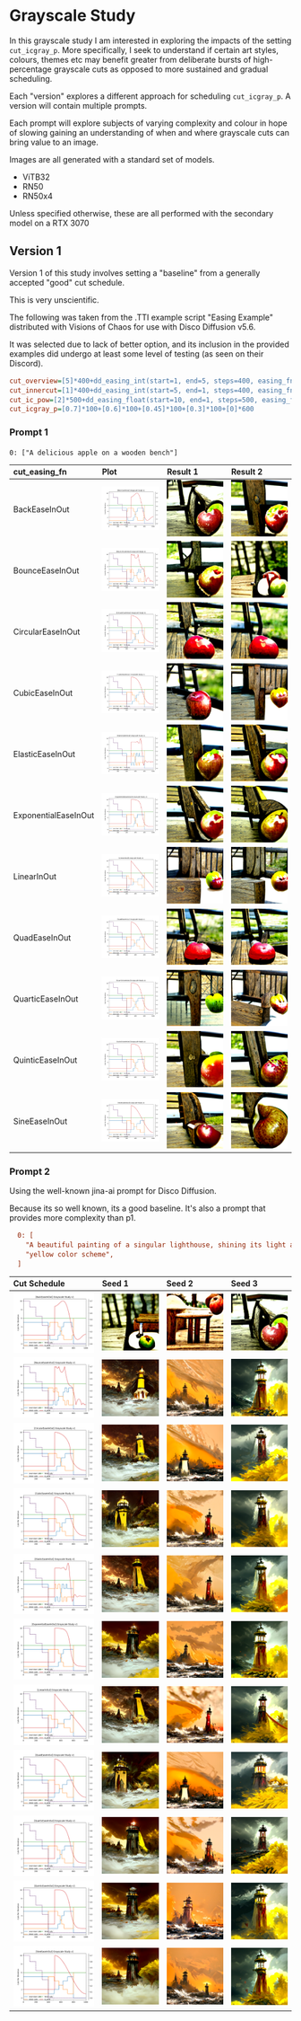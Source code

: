 # Grayscale Study

In this grayscale study I am interested in exploring the impacts of the setting `cut_icgray_p`. More specifically, I seek to understand if certain art styles, colours, themes etc may benefit greater from deliberate bursts of high-percentage grayscale cuts as opposed to more sustained and gradual scheduling.

Each "version" explores a different approach for scheduling `cut_icgray_p`. A version will contain multiple prompts.

Each prompt will explore subjects of varying complexity and colour in hope of slowing gaining an understanding of when and where grayscale cuts can bring value to an image.

Images are all generated with a standard set of models.

- ViTB32
- RN50
- RN50x4

Unless specified otherwise, these are all performed with the secondary model on a RTX 3070

## Version 1

Version 1 of this study involves setting a "baseline" from a generally accepted "good" cut schedule.

This is very unscientific.

The following was taken from the .TTI example script "Easing Example" distributed with Visions of Chaos for use with Disco Diffusion v5.6.

It was selected due to lack of better option, and its inclusion in the provided examples did undergo at least some level of testing (as seen on their Discord).

```ini
cut_overview=[5]*400+dd_easing_int(start=1, end=5, steps=400, easing_fn=cut_easing_fn)+[0]*200
cut_innercut=[1]*400+dd_easing_int(start=5, end=1, steps=400, easing_fn=cut_easing_fn)+[6]*200
cut_ic_pow=[2]*500+dd_easing_float(start=10, end=1, steps=500, easing_fn=cut_easing_fn)
cut_icgray_p=[0.7]*100+[0.6]*100+[0.45]*100+[0.3]*100+[0]*600
```

### Prompt 1

`0: ["A delicious apple on a wooden bench"]`

| cut_easing_fn        | Plot                                                                                    | Result 1                                                              | Result 2                                                                |
| :------------------- | :-------------------------------------------------------------------------------------- | :-------------------------------------------------------------------- | :---------------------------------------------------------------------- |
| BackEaseInOut        | ![BackEaseInOut Plot](./v1/plots/grayscale.study.v1.p1.BackEaseInOut.png)               | ![R1](./v1/p1/results/grayscale.study.v1.p1.BackEaseInOut.PNG)        | ![R2](./v1/p1/results/grayscale.study.v1.p1.BackEaseInOut_1.png)        |
| BounceEaseInOut      | ![BounceEaseInOut Plot](./v1/plots/grayscale.study.v1.p1.BounceEaseInOut.png)           | ![R1](./v1/p1/results/grayscale.study.v1.p1.BounceEaseInOut.PNG)      | ![R2](./v1/p1/results/grayscale.study.v1.p1.BounceEaseInOut_1.png)      |
| CircularEaseInOut    | ![CircularEaseInOut Plot](./v1/plots/grayscale.study.v1.p1.CircularEaseInOut.png)       | ![R1](./v1/p1/results/grayscale.study.v1.p1.CircularEaseInOut.PNG)    | ![R2](./v1/p1/results/grayscale.study.v1.p1.CircularEaseInOut_1.png)    |
| CubicEaseInOut       | ![CubicEaseInOut Plot](./v1/plots/grayscale.study.v1.p1.CubicEaseInOut.png)             | ![R1](./v1/p1/results/grayscale.study.v1.p1.CubicEaseInOut.PNG)       | ![R2](./v1/p1/results/grayscale.study.v1.p1.CubicEaseInOut_1.png)       |
| ElasticEaseInOut     | ![ElasticEaseInOut Plot](./v1/plots/grayscale.study.v1.p1.ElasticEaseInOut.png)         | ![R1](./v1/p1/results/grayscale.study.v1.p1.ElasticEaseInOut.PNG)     | ![R2](./v1/p1/results/grayscale.study.v1.p1.ElasticEaseInOut_1.png)     |
| ExponentialEaseInOut | ![ExponentialEaseInOut Plot](./v1/plots/grayscale.study.v1.p1.ExponentialEaseInOut.png) | ![R1](./v1/p1/results/grayscale.study.v1.p1.ExponentialEaseInOut.PNG) | ![R2](./v1/p1/results/grayscale.study.v1.p1.ExponentialEaseInOut_1.png) |
| LinearInOut          | ![LinearInOut Plot](./v1/plots/grayscale.study.v1.p1.LinearInOut.png)                   | ![R1](./v1/p1/results/grayscale.study.v1.p1.LinearInOut.PNG)          | ![R2](./v1/p1/results/grayscale.study.v1.p1.LinearInOut_1.png)          |
| QuadEaseInOut        | ![QuadEaseInOut Plot](./v1/plots/grayscale.study.v1.p1.QuadEaseInOut.png)               | ![R1](./v1/p1/results/grayscale.study.v1.p1.QuadEaseInOut.PNG)        | ![R2](./v1/p1/results/grayscale.study.v1.p1.QuadEaseInOut_1.png)        |
| QuarticEaseInOut     | ![QuarticEaseInOut Plot](./v1/plots/grayscale.study.v1.p1.QuarticEaseInOut.png)         | ![R1](./v1/p1/results/grayscale.study.v1.p1.QuarticEaseInOut.PNG)     | ![R2](./v1/p1/results/grayscale.study.v1.p1.QuarticEaseInOut_1.png)     |
| QuinticEaseInOut     | ![QuinticEaseInOut Plot](./v1/plots/grayscale.study.v1.p1.QuinticEaseInOut.png)         | ![R1](./v1/p1/results/grayscale.study.v1.p1.QuinticEaseInOut.PNG)     | ![R2](./v1/p1/results/grayscale.study.v1.p1.QuinticEaseInOut_1.png)     |
| SineEaseInOut        | ![SineEaseInOut Plot](./v1/plots/grayscale.study.v1.p1.SineEaseInOut.png)               | ![R1](./v1/p1/results/grayscale.study.v1.p1.SineEaseInOut.PNG)        | ![R2](./v1/p1/results/grayscale.study.v1.p1.SineEaseInOut_1.png)        |

### Prompt 2

Using the well-known jina-ai prompt for Disco Diffusion.

Because its so well known, its a good baseline. It's also a prompt that provides more complexity than p1.

```ini
  0: [
    "A beautiful painting of a singular lighthouse, shining its light across a tumultuous sea of blood by greg rutkowski and thomas kinkade, Trending on artstation.",
    "yellow color scheme",
  ]
```

| Cut Schedule                                                            | Seed 1                                                                    | Seed 2                                                                    | Seed 3                                                                    |
| :-------------------------------------------------------------------------------------- | :------------------------------------------------------------------------ | :------------------------------------------------------------------------ | :------------------------------------------------------------------------ |
| ![BackEaseInOut Plot](./v1/plots/grayscale.study.v1.p1.BackEaseInOut.png)               | ![R1](<./v1/p2/results/grayscale.study.v1.BackEaseInOut(0)_0.png>)        | ![R2](<./v1/p2/results/grayscale.study.v1.BackEaseInOut(0)_1.png>)        | ![R2](<./v1/p2/results/grayscale.study.v1.BackEaseInOut(0)_2.png>)        |
| ![BounceEaseInOut Plot](./v1/plots/grayscale.study.v1.p1.BounceEaseInOut.png)           | ![R1](<./v1/p2/results/grayscale.study.v1.BounceEaseInOut(0)_0.png>)      | ![R2](<./v1/p2/results/grayscale.study.v1.BounceEaseInOut(0)_1.png>)      | ![R2](<./v1/p2/results/grayscale.study.v1.BounceEaseInOut(0)_2.png>)      |
| ![CircularEaseInOut Plot](./v1/plots/grayscale.study.v1.p1.CircularEaseInOut.png)       | ![R1](<./v1/p2/results/grayscale.study.v1.CircularEaseInOut(0)_0.png>)    | ![R2](<./v1/p2/results/grayscale.study.v1.CircularEaseInOut(0)_1.png>)    | ![R2](<./v1/p2/results/grayscale.study.v1.CircularEaseInOut(0)_2.png>)    |
| ![CubicEaseInOut Plot](./v1/plots/grayscale.study.v1.p1.CubicEaseInOut.png)             | ![R1](<./v1/p2/results/grayscale.study.v1.CubicEaseInOut(0)_0.png>)       | ![R2](<./v1/p2/results/grayscale.study.v1.CubicEaseInOut(0)_1.png>)       | ![R2](<./v1/p2/results/grayscale.study.v1.CubicEaseInOut(0)_2.png>)       |
| ![ElasticEaseInOut Plot](./v1/plots/grayscale.study.v1.p1.ElasticEaseInOut.png)         | ![R1](<./v1/p2/results/grayscale.study.v1.ElasticEaseInOut(0)_0.png>)     | ![R2](<./v1/p2/results/grayscale.study.v1.ElasticEaseInOut(0)_1.png>)     | ![R2](<./v1/p2/results/grayscale.study.v1.ElasticEaseInOut(0)_2.png>)     |
| ![ExponentialEaseInOut Plot](./v1/plots/grayscale.study.v1.p1.ExponentialEaseInOut.png) | ![R1](<./v1/p2/results/grayscale.study.v1.ExponentialEaseInOut(0)_0.png>) | ![R2](<./v1/p2/results/grayscale.study.v1.ExponentialEaseInOut(0)_1.png>) | ![R2](<./v1/p2/results/grayscale.study.v1.ExponentialEaseInOut(0)_2.png>) |
| ![LinearInOut Plot](./v1/plots/grayscale.study.v1.p1.LinearInOut.png)                   | ![R1](<./v1/p2/results/grayscale.study.v1.LinearInOut(0)_0.png>)          | ![R2](<./v1/p2/results/grayscale.study.v1.LinearInOut(0)_1.png>)          | ![R2](<./v1/p2/results/grayscale.study.v1.LinearInOut(0)_2.png>)          |
| ![QuadEaseInOut Plot](./v1/plots/grayscale.study.v1.p1.QuadEaseInOut.png)               | ![R1](<./v1/p2/results/grayscale.study.v1.QuadEaseInOut(0)_0.png>)        | ![R2](<./v1/p2/results/grayscale.study.v1.QuadEaseInOut(0)_1.png>)        | ![R2](<./v1/p2/results/grayscale.study.v1.QuadEaseInOut(0)_2.png>)        |
| ![QuarticEaseInOut Plot](./v1/plots/grayscale.study.v1.p1.QuarticEaseInOut.png)         | ![R1](<./v1/p2/results/grayscale.study.v1.QuarticEaseInOut(0)_0.png>)     | ![R2](<./v1/p2/results/grayscale.study.v1.QuarticEaseInOut(0)_1.png>)     | ![R2](<./v1/p2/results/grayscale.study.v1.QuarticEaseInOut(0)_2.png>)     |
| ![QuinticEaseInOut Plot](./v1/plots/grayscale.study.v1.p1.QuinticEaseInOut.png)         | ![R1](<./v1/p2/results/grayscale.study.v1.QuinticEaseInOut(0)_0.png>)     | ![R2](<./v1/p2/results/grayscale.study.v1.QuinticEaseInOut(0)_1.png>)     | ![R2](<./v1/p2/results/grayscale.study.v1.QuinticEaseInOut(0)_2.png>)     |
| ![SineEaseInOut Plot](./v1/plots/grayscale.study.v1.p1.SineEaseInOut.png)               | ![R1](<./v1/p2/results/grayscale.study.v1.SineEaseInOut(0)_0.png>)        | ![R2](<./v1/p2/results/grayscale.study.v1.SineEaseInOut(0)_1.png>)        | ![R2](<./v1/p2/results/grayscale.study.v1.SineEaseInOut(0)_2.png>)        |
